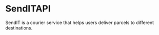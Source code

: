 # SendITAPI
SendIT is a courier service that helps users deliver parcels to different destinations. 
